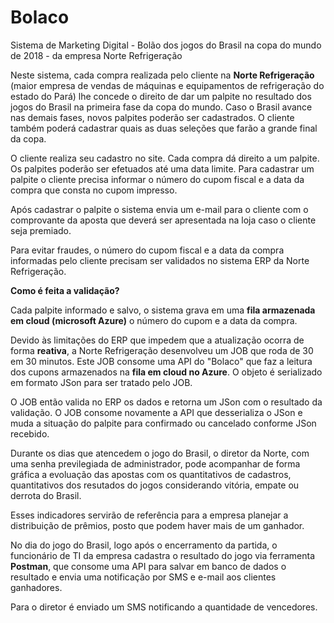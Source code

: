 # Bolaco
Sistema de Marketing Digital - Bolão dos jogos do Brasil na copa do mundo de 2018 - da empresa Norte Refrigeração

Neste sistema, cada compra realizada pelo cliente na **Norte Refrigeração** (maior empresa de vendas de máquinas e equipamentos de refrigeração do estado do Pará) lhe concede o direito de dar um palpite no resultado dos jogos do Brasil na primeira fase da copa do mundo. Caso o Brasil avance nas demais fases, novos palpites poderão ser cadastrados. 
O cliente também poderá cadastrar quais as duas seleções que farão a grande final da copa.

O cliente realiza seu cadastro no site. Cada compra dá direito a um palpite. Os palpites poderão ser efetuados até uma data limite. Para cadastrar um palpite o cliente precisa informar o número do cupom fiscal e a data da compra que consta no cupom impresso.

Após cadastrar o palpite o sistema envia um e-mail para o cliente com o comprovante da aposta que deverá ser apresentada na loja caso o cliente seja premiado.

Para evitar fraudes, o número do cupom fiscal e a data da compra informadas pelo cliente precisam ser validados no sistema ERP da Norte Refrigeração.

**Como é feita a validação?**

Cada palpite informado e salvo, o sistema grava em uma **fila armazenada em cloud (microsoft Azure)** o número do cupom e a data da compra.

Devido às limitações do ERP que impedem que a atualização ocorra de forma **reativa**, a Norte Refrigeração desenvolveu um JOB que roda de 30 em 30 minutos. Este JOB consome uma API do "Bolaco" que faz a leitura dos cupons armazenados na **fila em cloud no Azure**. O objeto é serializado em formato JSon para ser tratado pelo JOB.

O JOB então valida no ERP os dados e retorna um JSon com o resultado da validação. O JOB consome novamente a API que desserializa o JSon e muda a situação do palpite para confirmado ou cancelado conforme JSon recebido.

Durante os dias que atencedem o jogo do Brasil, o diretor da Norte, com uma senha previlegiada de administrador, pode acompanhar de forma gráfica a evoluação das apostas com os quantitativos de cadastros, quantitativos dos resutados do jogos considerando vitória, empate ou derrota do Brasil.

Esses indicadores servirão de referência para a empresa planejar a distribuição de prêmios, posto que podem haver mais de um ganhador.

No dia do jogo do Brasil, logo após o encerramento da partida, o funcionário de TI da empresa cadastra o resultado do jogo via ferramenta **Postman**, que consome uma API para salvar em banco de dados o resultado e envia uma notificação por SMS e e-mail aos clientes ganhadores. 

Para o diretor é enviado um SMS notificando a quantidade de vencedores.




















